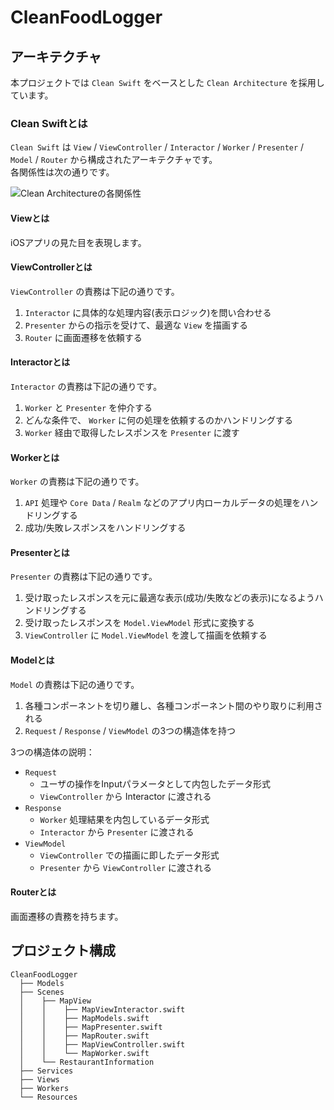 # CleanFoodLogger

## アーキテクチャ
本プロジェクトでは `Clean Swift` をベースとした `Clean Architecture` を採用しています。  

### Clean Swiftとは
`Clean Swift` は `View` / `ViewController` / `Interactor` / `Worker` / `Presenter` / `Model` / `Router` から構成されたアーキテクチャです。  
各関係性は次の通りです。  

![Clean Architectureの各関係性](https://user-images.githubusercontent.com/4291518/45251607-ecd0e180-b383-11e8-8b30-5324163ca932.png)

#### Viewとは
iOSアプリの見た目を表現します。  

#### ViewControllerとは

`ViewController` の責務は下記の通りです。  

1. `Interactor` に具体的な処理内容(表示ロジック)を問い合わせる  
2. `Presenter` からの指示を受けて、最適な `View` を描画する  
3. `Router` に画面遷移を依頼する  

#### Interactorとは

`Interactor` の責務は下記の通りです。  

1. `Worker` と `Presenter` を仲介する  
2. どんな条件で、 `Worker` に何の処理を依頼するのかハンドリングする  
3. `Worker` 経由で取得したレスポンスを `Presenter` に渡す  

#### Workerとは

`Worker` の責務は下記の通りです。  

1. `API` 処理や `Core Data` / `Realm` などのアプリ内ローカルデータの処理をハンドリングする  
2. 成功/失敗レスポンスをハンドリングする  

#### Presenterとは

`Presenter` の責務は下記の通りです。  

1. 受け取ったレスポンスを元に最適な表示(成功/失敗などの表示)になるようハンドリングする  
2. 受け取ったレスポンスを `Model.ViewModel` 形式に変換する  
3. `ViewController` に `Model.ViewModel` を渡して描画を依頼する  

#### Modelとは

`Model` の責務は下記の通りです。  

1. 各種コンポーネントを切り離し、各種コンポーネント間のやり取りに利用される  
2. `Request` / `Response` / `ViewModel` の3つの構造体を持つ  

3つの構造体の説明：
* `Request`  
  * ユーザの操作をInputパラメータとして内包したデータ形式  
  * `ViewController` から Interactor に渡される  
* `Response`  
  * `Worker` 処理結果を内包しているデータ形式  
  * `Interactor` から `Presenter` に渡される  
* `ViewModel`  
  * `ViewController` での描画に即したデータ形式  
  * `Presenter` から `ViewController` に渡される  

#### Routerとは

画面遷移の責務を持ちます。  

## プロジェクト構成

```
CleanFoodLogger
  ├── Models
  ├── Scenes
  │    ├── MapView
  │    │    ├── MapViewInteractor.swift
  │    │    ├── MapModels.swift
  │    │    ├── MapPresenter.swift
  │    │    ├── MapRouter.swift
  │    │    ├── MapViewController.swift
  │    │    └── MapWorker.swift
  │    └── RestaurantInformation
  ├── Services
  ├── Views
  ├── Workers
  └── Resources
```
